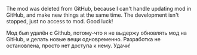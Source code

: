 The mod was deleted from GitHub, because I can't handle updating mod in GitHub, and make new things at the same time. The development isn't stopped, just no access to mod. Good luck!

Мод был удалён с Github, потому-что я не выдержу обновлять мод на GitHub, и делать новые вещи одновременно. Разработка не остановлена, просто нет доступа к нему. Удачи!
